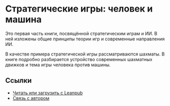 # Стратегические игры: человек и машина

Это первая часть книги, посвящённой стратегическим играм и ИИ. В ней изложены общие принципы теории игр и современные направления ИИ.

В качестве примера стратегической игры рассматриваются шахматы. В книге подробно  разбирается устройство современных шахматных движков и тема игры человека против машины. 

## Ссылки

* [Читать или загрузить с Leanpub](https://leanpub.com/strategy-games-ai)
* [Связь с автором](mailto:petrsum@gmail.com)
